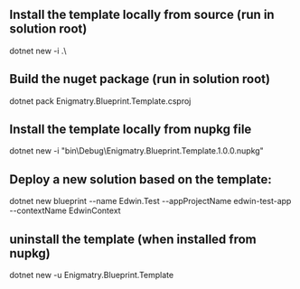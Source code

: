 ## Install the template locally from source (run in solution root)
dotnet new -i .\

## Build the nuget package (run in solution root)
dotnet pack Enigmatry.Blueprint.Template.csproj

## Install the template locally from nupkg file
dotnet new -i "bin\Debug\Enigmatry.Blueprint.Template.1.0.0.nupkg"

## Deploy a new solution based on the template:
dotnet new blueprint --name Edwin.Test --appProjectName edwin-test-app --contextName EdwinContext

## uninstall the template (when installed from nupkg)
dotnet new -u Enigmatry.Blueprint.Template
